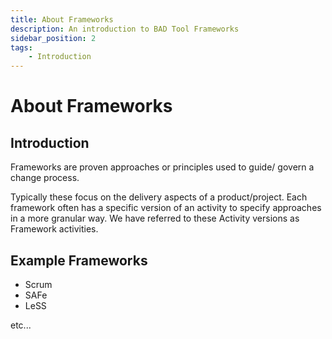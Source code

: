 ```yaml
---
title: About Frameworks
description: An introduction to BAD Tool Frameworks
sidebar_position: 2
tags:
    - Introduction
---
```


# About Frameworks

## Introduction

Frameworks are proven approaches or principles used to guide/ govern a change process.

Typically these focus on the delivery aspects of a product/project. Each framework often 
has a specific version of an activity to specify approaches in a more granular way. We 
have referred to these Activity versions as Framework activities.

## Example Frameworks

* Scrum
* SAFe
* LeSS

etc...